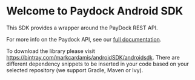 # Welcome to Paydock Android SDK 

This SDK provides a wrapper around the PayDock REST API.

For more info on the Paydock API, see our [full documentation](https://docs.paydock.com).

To download the library please visit https://bintray.com/markcardamis/androidSDK/androidsdk.
There are different dependency snippets to be inserted in your code based on your selected repository (we support Gradle, Maven or Ivy).

